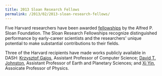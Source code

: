 ```yaml
---
title: 2013 Sloan Research Fellows
permalink: /2013/02/2013-sloan-research-fellows/
---
```

Five Harvard researchers have been awarded [fellowships](http://www.sloan.org/sloan-research-fellowships/2013-sloan-research-fellows/) by the Alfred P. Sloan Foundation. The Sloan Research Fellowships recognize distinguished performance by early-career scientists and the researchers' unique potential to make substantial contributions to their fields.

Three of the Harvard recipients have made works publicly available in DASH: [Krzysztof Gajos](http://dash.harvard.edu/browse?authority=b6f7111e0ef63fb40882472bb0628a99&type=harvardAuthor), Assistant Professor of Computer Science; [David T. Johnston](http://dash.harvard.edu/browse?authority=fb24aca367150169fe3fced768d1753d&type=harvardAuthor), Assistant Professor of Earth and Planetary Sciences; and [Xi Yin](http://dash.harvard.edu/browse?authority=10ef41b415ead1f4f92db4aad4e488f6&type=harvardAuthor), Assoicate Professor of Physics.
